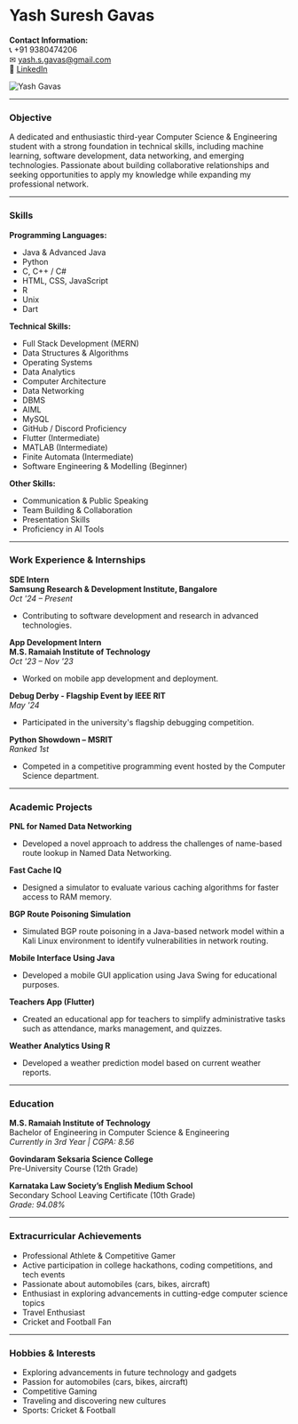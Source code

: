 # Yash Suresh Gavas

**Contact Information:**  
📞 +91 9380474206  
✉ yash.s.gavas@gmail.com  
🔗 [LinkedIn](https://www.linkedin.com/in/Yash-Gavas)

![Yash Gavas](Downloads/yash.jpeg)  <!-- This is your image -->

---

### **Objective**  
A dedicated and enthusiastic third-year Computer Science & Engineering student with a strong foundation in technical skills, including machine learning, software development, data networking, and emerging technologies. Passionate about building collaborative relationships and seeking opportunities to apply my knowledge while expanding my professional network.

---

### **Skills**  

**Programming Languages:**  
- Java & Advanced Java  
- Python  
- C, C++ / C#  
- HTML, CSS, JavaScript  
- R  
- Unix  
- Dart  

**Technical Skills:**  
- Full Stack Development (MERN)  
- Data Structures & Algorithms  
- Operating Systems  
- Data Analytics  
- Computer Architecture  
- Data Networking  
- DBMS  
- AIML  
- MySQL  
- GitHub / Discord Proficiency  
- Flutter (Intermediate)  
- MATLAB (Intermediate)  
- Finite Automata (Intermediate)  
- Software Engineering & Modelling (Beginner)  

**Other Skills:**  
- Communication & Public Speaking  
- Team Building & Collaboration  
- Presentation Skills  
- Proficiency in AI Tools  

---

### **Work Experience & Internships**  

**SDE Intern**  
**Samsung Research & Development Institute, Bangalore**  
*Oct '24 – Present*  
- Contributing to software development and research in advanced technologies.

**App Development Intern**  
**M.S. Ramaiah Institute of Technology**  
*Oct '23 – Nov '23*  
- Worked on mobile app development and deployment.  

**Debug Derby - Flagship Event by IEEE RIT**  
*May '24*  
- Participated in the university's flagship debugging competition.  

**Python Showdown – MSRIT**  
*Ranked 1st*  
- Competed in a competitive programming event hosted by the Computer Science department.  

---

### **Academic Projects**  

**PNL for Named Data Networking**  
- Developed a novel approach to address the challenges of name-based route lookup in Named Data Networking.

**Fast Cache IQ**  
- Designed a simulator to evaluate various caching algorithms for faster access to RAM memory.

**BGP Route Poisoning Simulation**  
- Simulated BGP route poisoning in a Java-based network model within a Kali Linux environment to identify vulnerabilities in network routing.

**Mobile Interface Using Java**  
- Developed a mobile GUI application using Java Swing for educational purposes.

**Teachers App (Flutter)**  
- Created an educational app for teachers to simplify administrative tasks such as attendance, marks management, and quizzes.

**Weather Analytics Using R**  
- Developed a weather prediction model based on current weather reports.

---

### **Education**  

**M.S. Ramaiah Institute of Technology**  
Bachelor of Engineering in Computer Science & Engineering  
*Currently in 3rd Year | CGPA: 8.56*  

**Govindaram Seksaria Science College**  
Pre-University Course (12th Grade)

**Karnataka Law Society’s English Medium School**  
Secondary School Leaving Certificate (10th Grade)  
*Grade: 94.08%*  

---

### **Extracurricular Achievements**  
- Professional Athlete & Competitive Gamer  
- Active participation in college hackathons, coding competitions, and tech events  
- Passionate about automobiles (cars, bikes, aircraft)  
- Enthusiast in exploring advancements in cutting-edge computer science topics  
- Travel Enthusiast  
- Cricket and Football Fan  

---

### **Hobbies & Interests**  
- Exploring advancements in future technology and gadgets  
- Passion for automobiles (cars, bikes, aircraft)  
- Competitive Gaming  
- Traveling and discovering new cultures  
- Sports: Cricket & Football
